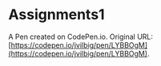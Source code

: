# Assignments1

A Pen created on CodePen.io. Original URL: [https://codepen.io/jvilbig/pen/LYBBOgM](https://codepen.io/jvilbig/pen/LYBBOgM).

